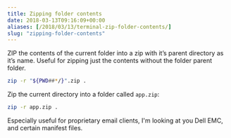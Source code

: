 ```yaml
---
title: Zipping folder contents
date: 2018-03-13T09:16:09+00:00
aliases: [/2018/03/13/terminal-zip-folder-contents/]
slug: "zipping-folder-contents"
---
```


ZIP the contents of the current folder into a zip with it&#8217;s parent directory as it&#8217;s name. Useful for zipping just the contents without the folder parent folder.

```bash
zip -r "${PWD##*/}".zip .
```

Zip the current directory into a folder called `app.zip`:

```bash
zip -r app.zip .
```

Especially useful for proprietary email clients, I'm looking at you Dell EMC, and certain manifest files.
